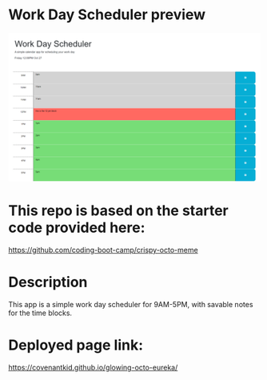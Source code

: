 # Work Day Scheduler preview
![preview image](Assets/Images/scheduler.png)

# This repo is based on the starter code provided here:
https://github.com/coding-boot-camp/crispy-octo-meme

# Description
This app is a simple work day scheduler for 9AM-5PM, with savable notes for the time blocks. 

# Deployed page link:
https://covenantkid.github.io/glowing-octo-eureka/
